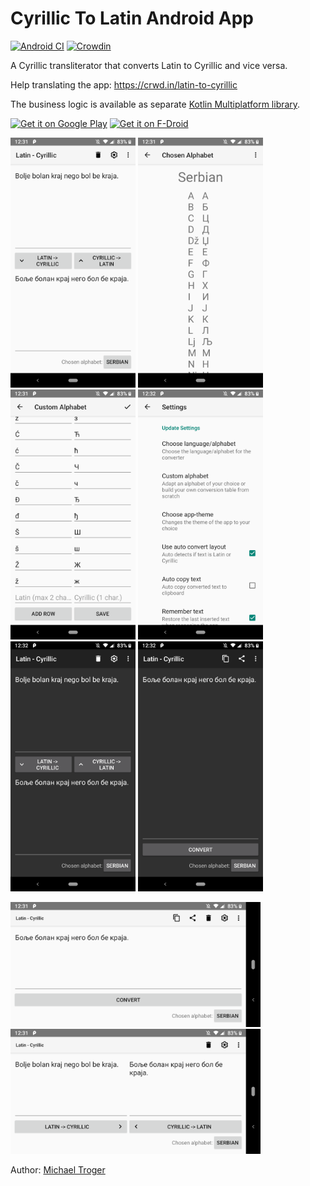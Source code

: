 # Cyrillic To Latin Android App
[![Android CI](https://github.com/michaeltroger/latintocyrillic-android/actions/workflows/android.yml/badge.svg)](https://github.com/michaeltroger/latintocyrillic-android/actions/workflows/android.yml) [![Crowdin](https://badges.crowdin.net/latin-to-cyrillic/localized.svg)](https://crowdin.com/project/latin-to-cyrillic)

A Cyrillic transliterator that converts Latin to Cyrillic and vice versa.

Help translating the app: https://crwd.in/latin-to-cyrillic

The business logic is available as separate [Kotlin Multiplatform library](https://github.com/michaeltroger/latin-to-cyrillic).


[<img src="https://play.google.com/intl/en_us/badges/static/images/badges/en_badge_web_generic.png"
    alt="Get it on Google Play"
    height="80">](https://play.google.com/store/apps/details?id=at.mikenet.serbianlatintocyrillic&pcampaignid=pcampaignidMKT-Other-global-all-co-prtnr-py-PartBadge-Mar2515-1)  [<img src="https://fdroid.gitlab.io/artwork/badge/get-it-on.png"
    alt="Get it on F-Droid"
    height="80">](https://f-droid.org/packages/at.mikenet.serbianlatintocyrillic)
    
<img src="/fastlane/metadata/android/en-US/images/phoneScreenshots/1_en-US.png" width="200"> <img src="/fastlane/metadata/android/en-US/images/phoneScreenshots/4_en-US.png" width="200"> <img src="/fastlane/metadata/android/en-US/images/phoneScreenshots/5_en-US.png" width="200">  <img src="/fastlane/metadata/android/en-US/images/phoneScreenshots/6_en-US.png" width="200">  <img src="/fastlane/metadata/android/en-US/images/phoneScreenshots/7_en-US.png" width="200">  <img src="/fastlane/metadata/android/en-US/images/phoneScreenshots/8_en-US.png" width="200">

<img src="/fastlane/metadata/android/en-US/images/phoneScreenshots/2_en-US.png" height="200"> <img src="/fastlane/metadata/android/en-US/images/phoneScreenshots/3_en-US.png" height="200">

Author:
[Michael Troger](https://michaeltroger.com)
